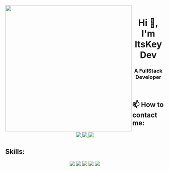 <img align="left" width="400" src="https://icons8.com/icon/zQEFsjZs3lmi/alien">
<h1 align="center">Hi 👋, I'm ItsKeyDev</h1>
<p align="center">
  <h3 align="center">A FullStack Developer </h3>
</p>

<br />

## 📫 How to contact me:


<p align="center">
  <a href="https://www.facebook.com/trinhxuankien.2003/" alt="Facebook">
    <img src="https://img.icons8.com/fluent/48/000000/facebook-new.png" target="_blank" />
  </a> 
  <a href="https://github.com/ItsKeyDev" alt="Github">
    <img src="https://img.icons8.com/fluent/48/000000/github.png"/>
  </a> 

  <a href="mailto:txkien.dev@gmail.com" alt="Email">
    <img src="https://img.icons8.com/fluent/48/000000/mailing.png"/>
  </a>
</p>

## Skills:
<p align="center">
  <img src="https://img.icons8.com/officel/256/react.png"/>
  <img src="https://icons8.com/icon/hsPbhkOH4FMe/node-js"/>
  <img src="https://icons8.com/icon/74402/mongodb"/>
  <img src="https://icons8.com/icon/SDVmtZ6VBGXt/express-js"/>
  <img src="https://icons8.com/icon/UG5EO81XNkPs/laravel"/>
  <img src="https://icons8.com/icon/9nLaR5KFGjN0/mysql-logo/>
</p>

